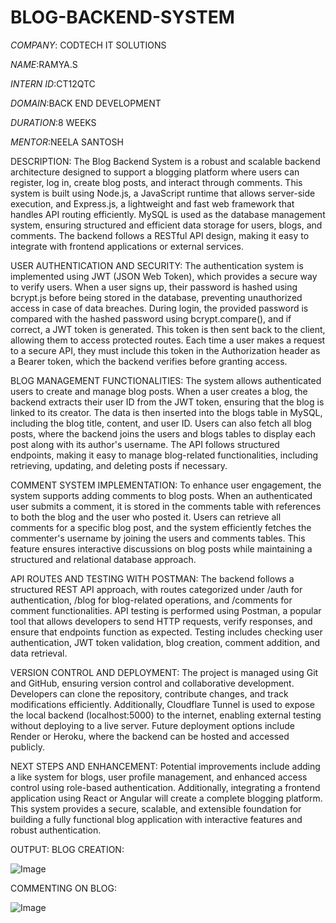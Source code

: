 # BLOG-BACKEND-SYSTEM

*COMPANY*: CODTECH IT SOLUTIONS

*NAME*:RAMYA.S

*INTERN ID*:CT12QTC

*DOMAIN*:BACK END DEVELOPMENT

*DURATION*:8 WEEKS

*MENTOR*:NEELA SANTOSH

DESCRIPTION:
The Blog Backend System is a robust and scalable backend architecture designed to support a blogging platform where users can register, log in, create blog posts, and interact through comments. This system is built using Node.js, a JavaScript runtime that allows server-side execution, and Express.js, a lightweight and fast web framework that handles API routing efficiently. MySQL is used as the database management system, ensuring structured and efficient data storage for users, blogs, and comments. The backend follows a RESTful API design, making it easy to integrate with frontend applications or external services.

USER AUTHENTICATION AND SECURITY:
The authentication system is implemented using JWT (JSON Web Token), which provides a secure way to verify users. When a user signs up, their password is hashed using bcrypt.js before being stored in the database, preventing unauthorized access in case of data breaches. During login, the provided password is compared with the hashed password using bcrypt.compare(), and if correct, a JWT token is generated. This token is then sent back to the client, allowing them to access protected routes. Each time a user makes a request to a secure API, they must include this token in the Authorization header as a Bearer token, which the backend verifies before granting access.

BLOG MANAGEMENT FUNCTIONALITIES:
The system allows authenticated users to create and manage blog posts. When a user creates a blog, the backend extracts their user ID from the JWT token, ensuring that the blog is linked to its creator. The data is then inserted into the blogs table in MySQL, including the blog title, content, and user ID. Users can also fetch all blog posts, where the backend joins the users and blogs tables to display each post along with its author's username. The API follows structured endpoints, making it easy to manage blog-related functionalities, including retrieving, updating, and deleting posts if necessary.

COMMENT SYSTEM IMPLEMENTATION:
To enhance user engagement, the system supports adding comments to blog posts. When an authenticated user submits a comment, it is stored in the comments table with references to both the blog and the user who posted it. Users can retrieve all comments for a specific blog post, and the system efficiently fetches the commenter's username by joining the users and comments tables. This feature ensures interactive discussions on blog posts while maintaining a structured and relational database approach.

API ROUTES AND TESTING WITH POSTMAN:
The backend follows a structured REST API approach, with routes categorized under /auth for authentication, /blog for blog-related operations, and /comments for comment functionalities. API testing is performed using Postman, a popular tool that allows developers to send HTTP requests, verify responses, and ensure that endpoints function as expected. Testing includes checking user authentication, JWT token validation, blog creation, comment addition, and data retrieval.

VERSION CONTROL AND DEPLOYMENT:
The project is managed using Git and GitHub, ensuring version control and collaborative development. Developers can clone the repository, contribute changes, and track modifications efficiently. Additionally, Cloudflare Tunnel is used to expose the local backend (localhost:5000) to the internet, enabling external testing without deploying to a live server. Future deployment options include Render or Heroku, where the backend can be hosted and accessed publicly.

NEXT STEPS AND ENHANCEMENT:
Potential improvements include adding a like system for blogs, user profile management, and enhanced access control using role-based authentication. Additionally, integrating a frontend application using React or Angular will create a complete blogging platform. This system provides a secure, scalable, and extensible foundation for building a fully functional blog application with interactive features and robust authentication.

OUTPUT:
BLOG CREATION:

![Image](https://github.com/user-attachments/assets/2909a3a2-bf5f-4d40-bbdf-6eae3431227d)

COMMENTING ON BLOG:

![Image](https://github.com/user-attachments/assets/a87a3d14-66aa-4803-844f-53bb6b5b20d8)

